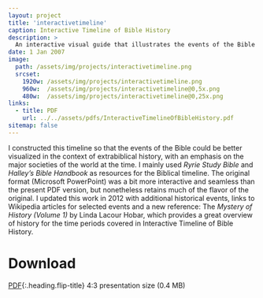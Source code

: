 ```yaml
---
layout: project
title: 'interactivetimeline'
caption: Interactive Timeline of Bible History
description: >
  An interactive visual guide that illustrates the events of the Bible in the context of extrabiblical history, with an emphasis on the major societies of the world at the time. Click on the link above to download the PDF version, which has hyperlinks to the Wikipedia entries for the historical events described in the guide.
date: 1 Jan 2007
image: 
  path: /assets/img/projects/interactivetimeline.png
  srcset: 
    1920w: /assets/img/projects/interactivetimeline.png
    960w:  /assets/img/projects/interactivetimeline@0,5x.png
    480w:  /assets/img/projects/interactivetimeline@0,25x.png
links:
  - title: PDF
    url: ../../assets/pdfs/InteractiveTimelineOfBibleHistory.pdf
sitemap: false
---
```


I constructed this timeline so that the events of the Bible could be better visualized in the context of extrabiblical history, with an emphasis on the major societies of the world at the time. I mainly used *Ryrie Study Bible* and *Halley’s Bible Handbook* as resources for the Biblical timeline. The original format (Microsoft PowerPoint) was a bit more interactive and seamless than the present PDF version, but nonetheless retains much of the flavor of the original. I updated this work in 2012 with additional historical events, links to Wikipedia articles for selected events and a new reference: The *Mystery of History (Volume 1)* by Linda Lacour Hobar, which provides a great overview of history for the time periods covered in Interactive Timeline of Bible History.

# Download
[PDF](../assets/pdfs/InteractiveTimelineOfBibleHistory.pdf){:.heading.flip-title} <span class="icon-file-pdf"></span> 4:3 presentation size (0.4 MB)